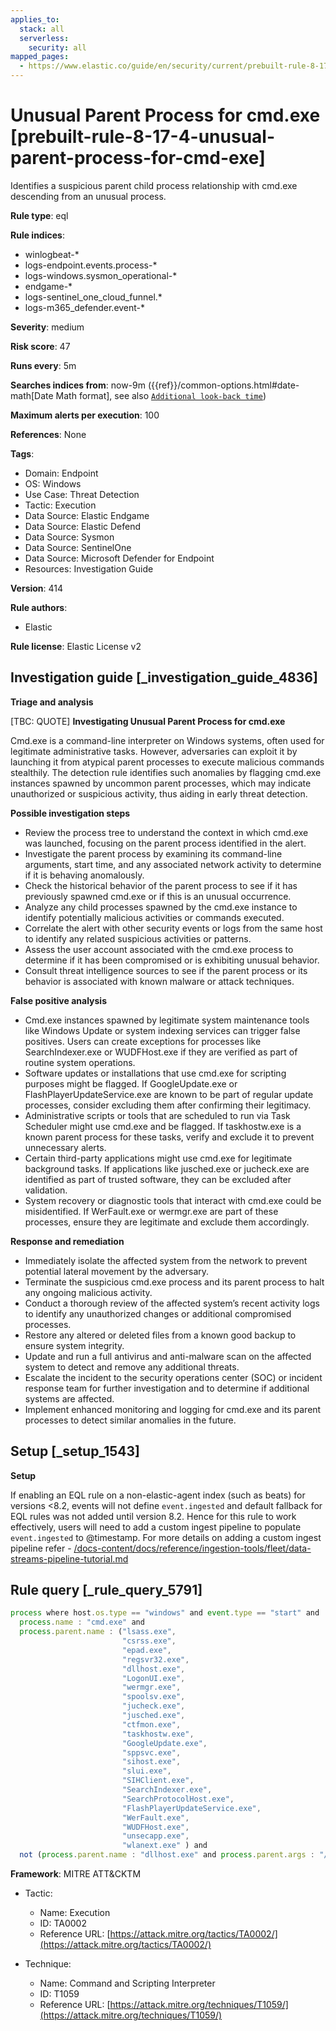```yaml
---
applies_to:
  stack: all
  serverless:
    security: all
mapped_pages:
  - https://www.elastic.co/guide/en/security/current/prebuilt-rule-8-17-4-unusual-parent-process-for-cmd-exe.html
---
```


# Unusual Parent Process for cmd.exe [prebuilt-rule-8-17-4-unusual-parent-process-for-cmd-exe]

Identifies a suspicious parent child process relationship with cmd.exe descending from an unusual process.

**Rule type**: eql

**Rule indices**:

* winlogbeat-*
* logs-endpoint.events.process-*
* logs-windows.sysmon_operational-*
* endgame-*
* logs-sentinel_one_cloud_funnel.*
* logs-m365_defender.event-*

**Severity**: medium

**Risk score**: 47

**Runs every**: 5m

**Searches indices from**: now-9m ({{ref}}/common-options.html#date-math[Date Math format], see also [`Additional look-back time`](docs-content://solutions/security/detect-and-alert/create-detection-rule.md#rule-schedule))

**Maximum alerts per execution**: 100

**References**: None

**Tags**:

* Domain: Endpoint
* OS: Windows
* Use Case: Threat Detection
* Tactic: Execution
* Data Source: Elastic Endgame
* Data Source: Elastic Defend
* Data Source: Sysmon
* Data Source: SentinelOne
* Data Source: Microsoft Defender for Endpoint
* Resources: Investigation Guide

**Version**: 414

**Rule authors**:

* Elastic

**Rule license**: Elastic License v2

## Investigation guide [_investigation_guide_4836]

**Triage and analysis**

[TBC: QUOTE]
**Investigating Unusual Parent Process for cmd.exe**

Cmd.exe is a command-line interpreter on Windows systems, often used for legitimate administrative tasks. However, adversaries can exploit it by launching it from atypical parent processes to execute malicious commands stealthily. The detection rule identifies such anomalies by flagging cmd.exe instances spawned by uncommon parent processes, which may indicate unauthorized or suspicious activity, thus aiding in early threat detection.

**Possible investigation steps**

* Review the process tree to understand the context in which cmd.exe was launched, focusing on the parent process identified in the alert.
* Investigate the parent process by examining its command-line arguments, start time, and any associated network activity to determine if it is behaving anomalously.
* Check the historical behavior of the parent process to see if it has previously spawned cmd.exe or if this is an unusual occurrence.
* Analyze any child processes spawned by the cmd.exe instance to identify potentially malicious activities or commands executed.
* Correlate the alert with other security events or logs from the same host to identify any related suspicious activities or patterns.
* Assess the user account associated with the cmd.exe process to determine if it has been compromised or is exhibiting unusual behavior.
* Consult threat intelligence sources to see if the parent process or its behavior is associated with known malware or attack techniques.

**False positive analysis**

* Cmd.exe instances spawned by legitimate system maintenance tools like Windows Update or system indexing services can trigger false positives. Users can create exceptions for processes like SearchIndexer.exe or WUDFHost.exe if they are verified as part of routine system operations.
* Software updates or installations that use cmd.exe for scripting purposes might be flagged. If GoogleUpdate.exe or FlashPlayerUpdateService.exe are known to be part of regular update processes, consider excluding them after confirming their legitimacy.
* Administrative scripts or tools that are scheduled to run via Task Scheduler might use cmd.exe and be flagged. If taskhostw.exe is a known parent process for these tasks, verify and exclude it to prevent unnecessary alerts.
* Certain third-party applications might use cmd.exe for legitimate background tasks. If applications like jusched.exe or jucheck.exe are identified as part of trusted software, they can be excluded after validation.
* System recovery or diagnostic tools that interact with cmd.exe could be misidentified. If WerFault.exe or wermgr.exe are part of these processes, ensure they are legitimate and exclude them accordingly.

**Response and remediation**

* Immediately isolate the affected system from the network to prevent potential lateral movement by the adversary.
* Terminate the suspicious cmd.exe process and its parent process to halt any ongoing malicious activity.
* Conduct a thorough review of the affected system’s recent activity logs to identify any unauthorized changes or additional compromised processes.
* Restore any altered or deleted files from a known good backup to ensure system integrity.
* Update and run a full antivirus and anti-malware scan on the affected system to detect and remove any additional threats.
* Escalate the incident to the security operations center (SOC) or incident response team for further investigation and to determine if additional systems are affected.
* Implement enhanced monitoring and logging for cmd.exe and its parent processes to detect similar anomalies in the future.


## Setup [_setup_1543]

**Setup**

If enabling an EQL rule on a non-elastic-agent index (such as beats) for versions <8.2, events will not define `event.ingested` and default fallback for EQL rules was not added until version 8.2. Hence for this rule to work effectively, users will need to add a custom ingest pipeline to populate `event.ingested` to @timestamp. For more details on adding a custom ingest pipeline refer - [/docs-content/docs/reference/ingestion-tools/fleet/data-streams-pipeline-tutorial.md](docs-content://reference/ingestion-tools/fleet/data-streams-pipeline-tutorial.md)


## Rule query [_rule_query_5791]

```js
process where host.os.type == "windows" and event.type == "start" and
  process.name : "cmd.exe" and
  process.parent.name : ("lsass.exe",
                         "csrss.exe",
                         "epad.exe",
                         "regsvr32.exe",
                         "dllhost.exe",
                         "LogonUI.exe",
                         "wermgr.exe",
                         "spoolsv.exe",
                         "jucheck.exe",
                         "jusched.exe",
                         "ctfmon.exe",
                         "taskhostw.exe",
                         "GoogleUpdate.exe",
                         "sppsvc.exe",
                         "sihost.exe",
                         "slui.exe",
                         "SIHClient.exe",
                         "SearchIndexer.exe",
                         "SearchProtocolHost.exe",
                         "FlashPlayerUpdateService.exe",
                         "WerFault.exe",
                         "WUDFHost.exe",
                         "unsecapp.exe",
                         "wlanext.exe" ) and
  not (process.parent.name : "dllhost.exe" and process.parent.args : "/Processid:{CA8C87C1-929D-45BA-94DB-EF8E6CB346AD}")
```

**Framework**: MITRE ATT&CKTM

* Tactic:

    * Name: Execution
    * ID: TA0002
    * Reference URL: [https://attack.mitre.org/tactics/TA0002/](https://attack.mitre.org/tactics/TA0002/)

* Technique:

    * Name: Command and Scripting Interpreter
    * ID: T1059
    * Reference URL: [https://attack.mitre.org/techniques/T1059/](https://attack.mitre.org/techniques/T1059/)



